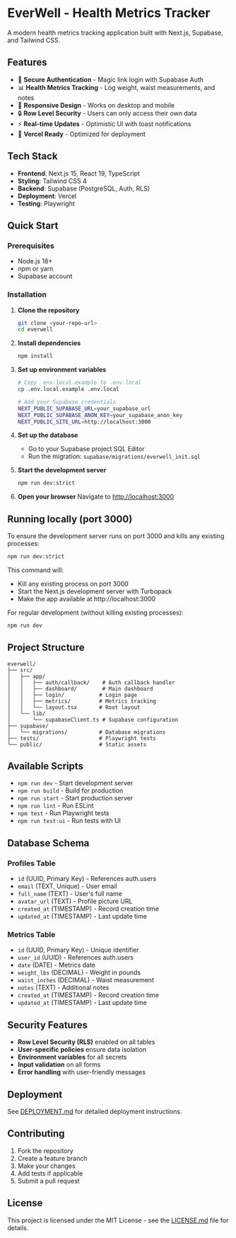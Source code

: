 # EverWell - Health Metrics Tracker

A modern health metrics tracking application built with Next.js, Supabase, and Tailwind CSS.

## Features

- 🔐 **Secure Authentication** - Magic link login with Supabase Auth
- 📊 **Health Metrics Tracking** - Log weight, waist measurements, and notes
- 📱 **Responsive Design** - Works on desktop and mobile
- 🔒 **Row Level Security** - Users can only access their own data
- ⚡ **Real-time Updates** - Optimistic UI with toast notifications
- 🚀 **Vercel Ready** - Optimized for deployment

## Tech Stack

- **Frontend**: Next.js 15, React 19, TypeScript
- **Styling**: Tailwind CSS 4
- **Backend**: Supabase (PostgreSQL, Auth, RLS)
- **Deployment**: Vercel
- **Testing**: Playwright

## Quick Start

### Prerequisites

- Node.js 18+ 
- npm or yarn
- Supabase account

### Installation

1. **Clone the repository**
   ```bash
   git clone <your-repo-url>
   cd everwell
   ```

2. **Install dependencies**
   ```bash
   npm install
   ```

3. **Set up environment variables**
   ```bash
   # Copy .env.local.example to .env.local
   cp .env.local.example .env.local
   
   # Add your Supabase credentials
   NEXT_PUBLIC_SUPABASE_URL=your_supabase_url
   NEXT_PUBLIC_SUPABASE_ANON_KEY=your_supabase_anon_key
   NEXT_PUBLIC_SITE_URL=http://localhost:3000
   ```

4. **Set up the database**
   - Go to your Supabase project SQL Editor
   - Run the migration: `supabase/migrations/everwell_init.sql`

5. **Start the development server**
   ```bash
   npm run dev:strict
   ```

6. **Open your browser**
   Navigate to [http://localhost:3000](http://localhost:3000)

## Running locally (port 3000)

To ensure the development server runs on port 3000 and kills any existing processes:

```bash
npm run dev:strict
```

This command will:
- Kill any existing process on port 3000
- Start the Next.js development server with Turbopack
- Make the app available at http://localhost:3000

For regular development (without killing existing processes):
```bash
npm run dev
```

## Project Structure

```
everwell/
├── src/
│   ├── app/
│   │   ├── auth/callback/    # Auth callback handler
│   │   ├── dashboard/        # Main dashboard
│   │   ├── login/           # Login page
│   │   ├── metrics/         # Metrics tracking
│   │   └── layout.tsx       # Root layout
│   └── lib/
│       └── supabaseClient.ts # Supabase configuration
├── supabase/
│   └── migrations/          # Database migrations
├── tests/                   # Playwright tests
└── public/                  # Static assets
```

## Available Scripts

- `npm run dev` - Start development server
- `npm run build` - Build for production
- `npm run start` - Start production server
- `npm run lint` - Run ESLint
- `npm test` - Run Playwright tests
- `npm run test:ui` - Run tests with UI

## Database Schema

### Profiles Table
- `id` (UUID, Primary Key) - References auth.users
- `email` (TEXT, Unique) - User email
- `full_name` (TEXT) - User's full name
- `avatar_url` (TEXT) - Profile picture URL
- `created_at` (TIMESTAMP) - Record creation time
- `updated_at` (TIMESTAMP) - Last update time

### Metrics Table
- `id` (UUID, Primary Key) - Unique identifier
- `user_id` (UUID) - References auth.users
- `date` (DATE) - Metrics date
- `weight_lbs` (DECIMAL) - Weight in pounds
- `waist_inches` (DECIMAL) - Waist measurement
- `notes` (TEXT) - Additional notes
- `created_at` (TIMESTAMP) - Record creation time
- `updated_at` (TIMESTAMP) - Last update time

## Security Features

- **Row Level Security (RLS)** enabled on all tables
- **User-specific policies** ensure data isolation
- **Environment variables** for all secrets
- **Input validation** on all forms
- **Error handling** with user-friendly messages

## Deployment

See [DEPLOYMENT.md](./DEPLOYMENT.md) for detailed deployment instructions.

## Contributing

1. Fork the repository
2. Create a feature branch
3. Make your changes
4. Add tests if applicable
5. Submit a pull request

## License

This project is licensed under the MIT License - see the [LICENSE.md](./LICENSE.md) file for details.